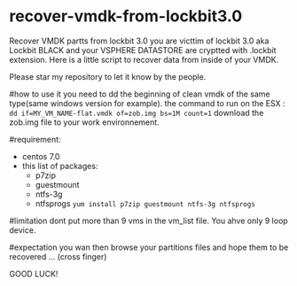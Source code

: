 # recover-vmdk-from-lockbit3.0
Recover VMDK partts from lockbit 3.0
you are victtim of lockbit 3.0 aka Lockbit BLACK and your VSPHERE DATASTORE are cryptted with .lockbit extension.
Here is a little script to recover data from inside of your VMDK. 

 Please star my repository to let it know by the people. 
 
#how to use it
 you need to dd the beginning of clean vmdk of the same type(same windows version for example).
  the command to run on the ESX :
  `dd if=MY_VM_NAME-flat.vmdk of=zob.img bs=1M count=1`
 download the zob.img file to your work environnement.
 
#requirement:
 - centos 7.0
 - this list of packages:
    - p7zip
    - guestmount
    - ntfs-3g
    - ntfsprogs
   `yum install p7zip guestmount ntfs-3g ntfsprogs`
   
   
#limitation
dont put more than 9 vms in the vm_list file. 
You ahve only 9 loop device. 
  
#expectation
you wan then browse your partitions files and hope them to be recovered ... (cross finger)

GOOD LUCK!